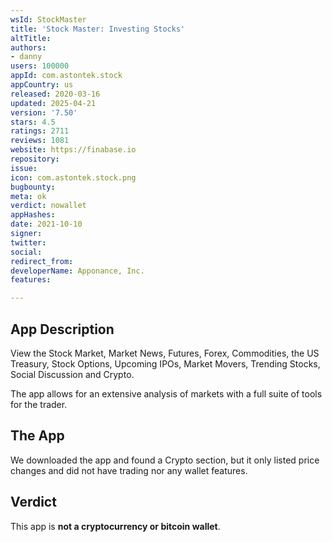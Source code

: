 ```yaml
---
wsId: StockMaster
title: 'Stock Master: Investing Stocks'
altTitle: 
authors:
- danny
users: 100000
appId: com.astontek.stock
appCountry: us
released: 2020-03-16
updated: 2025-04-21
version: '7.50'
stars: 4.5
ratings: 2711
reviews: 1081
website: https://finabase.io
repository: 
issue: 
icon: com.astontek.stock.png
bugbounty: 
meta: ok
verdict: nowallet
appHashes: 
date: 2021-10-10
signer: 
twitter: 
social: 
redirect_from: 
developerName: Apponance, Inc.
features: 

---
```


## App Description

View the Stock Market, Market News, Futures, Forex, Commodities, the US Treasury, Stock Options, Upcoming IPOs, Market Movers, Trending Stocks, Social Discussion and Crypto.

The app allows for an extensive analysis of markets with a full suite of tools for the trader.

## The App

We downloaded the app and found a Crypto section, but it only listed price changes and did not have trading nor any wallet features.

## Verdict

This app is **not a cryptocurrency or bitcoin wallet**.

